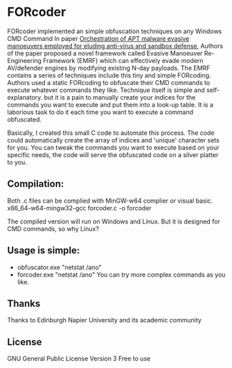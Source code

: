 # FORcoder

FORcoder implemented an simple obfuscation techniques on any Windows CMD Command
In paper [Orchestration of APT malware evasive manoeuvers employed for eluding anti-virus and sandbox defense](https://www.sciencedirect.com/science/article/pii/S0167404822000268), Authors of the paper proposed a novel framework called Evasive Manoeuver Re-Engineering Framework (EMRF) which can effectively evade modern AV/defender engines by modifying existing N-day payloads. The EMRF contains a series of techniques include this tiny and simple FORcoding. Authors used a static FORcoding to obfuscate their CMD commands to execute whatever commands they like. Technique itself is simple and self-explanatory. but it is a pain to manually create your indices for the commands you want to execute and put them into a look-up table. It is a laborious task to do it each time you want to execute a command obfuscated. 

Basically, I created this small C code to automate this process. The code could automatically create the array of indices and 'unique' character sets for you. You can tweak the commands you want to execute based on your specific needs, the code will serve the obfuscated code on a silver platter to you.  

## Compilation: 
Both .c files can be complied with MinGW-w64 complier or visual basic. x86_64-w64-mingw32-gcc forcoder.c -o forcoder

The compiled version will run on Windows and Linux. But it is designed for CMD commands, so why Linux? 

## Usage is simple: 
- obfuscator.exe "netstat /ano"
- forcoder.exe "netstat /ano"
You can try more complex commands as you like. 


## Thanks
Thanks to Edinburgh Napier University and its academic community

## License
GNU General Public License Version 3
Free to use
